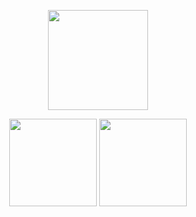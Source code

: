 <p align="center">
  <img height="160em" src="https://capsule-render.vercel.app/api?type=waving&color=auto&height=200&fontAlignY=40&section=header&text=Ryuna&fontSize=80" align = "center"/>
</p>

<p align="center">
  <img height="140em" src="https://github-readme-stats.vercel.app/api?username=anottrx&theme=buefy&count_private=true&show_icons=true" align = "center"/>
  <img height="140em" src="https://github-readme-stats.vercel.app/api/top-langs?username=anottrx&show_icons=true&locale=en&layout=compact&theme=buefy" align = "center"/>
</p>

<!-- 
![header](https://capsule-render.vercel.app/api?type=waving&color=auto&height=200&fontAlignY=40&section=header&text=Ryuna&fontSize=80)

![Ryuna's GitHub stats](https://github-readme-stats.vercel.app/api?username=anottrx&theme=buefy&show_icons=true)    
[![Top Langs](https://github-readme-stats.vercel.app/api/top-langs/?username=anottrx&layout=compact&theme=buefy)](https://github.com/anottrx/github-readme-stats).  

[![Solved.ac프로필](http://mazassumnida.wtf/api/v2/generate_badge?boj=riley)](https://solved.ac/riley)
-->
